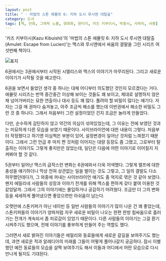 ```yaml
---
layout: post
title: " - 마법의 스톤 애뮬릿 6: 지하 도시 루시엔 대탈출"
category: 도서
tags: [책, 만화, 그래픽 노블, 영화화, 판타지, 카즈 키부이시, 박중서, 사파리, 서평]
---
```


'카즈 키부이시(Kazu Kibuishi)'의
'마법의 스톤 애뮬릿 6: 지하 도시 루시엔 대탈출(Amulet: Escape from Lucien)'는
맥스와 루시엔에서 싸움의 결말을 그린 시리즈 여섯번째 책이다.

![표지](https://lh3.googleusercontent.com/9kRgHJNDkWinn6sUUcFyw3wVuFphpinsgFMBdK5l0A_wpCaDQyb77noRX6wMIecB-grIUBjNN-awDA=s480)

6권에서는 3권에서부터 시작된 시엘리스와 맥스의 이야기가 마무리된다.
그리고 새로운 이야기가 시작될 것을 예고한다.

6권을 보면서 들었던 생각 중 하나는 대체 어디부터 의도했던 것인지 모르겠다는 거다.
애뮬릿 시리즈는 번역 중간중간 이상해 보이는 것들도 꽤 보이고,
제대로 설명하지 않은채 넘어가버리는 묘한 연출이나 대사 등도 꽤 많다.
풀려야 할 비밀이 많다는 얘기다.
저자는 그걸 매 권마다 숨겨놓고, 아주 조금씩 해소를 했는데
이번권에서 해소한 비밀도 그런 것 중 하나다.
그래서 처음부터 그런 설정이었던 건지 조금은 놀라게 만들었다.

다만, 순수하게 감탄하지 않고 약간의 의심이 섞여있었는데,
그 이유는 전에 보였던 것과는 미묘하게 다른 모습을 보였기 때문이다.
사이브라이언에 대한 내용이 그렇다.
처음부터 작정했다고 하기엔 미심쩍은 부분이 있어, 설정변경이 일어난 것처럼 느껴졌기 때문이다.
그래서 그런 언급 후 마치 짠 것처럼 이어지는 대량 등장도 좀 그랬고,
그로부터 탈출하는 이야기도 그렇게 좋지만은 않았는데,
일단은 다음에 어떤 이야기로 이어질지 지켜봐야 할 것 같다.

<!--
1권에서는 트렐리스가 사이브라이언을 사역마처럼 이용하는 것처럼 그렸다.
실제로 에밀리가 사이브라이언을 몰아내고 나서도 딱히 트렐리스가 정체성이나 감정, 기억에 혼란을 보이는 것 같지도 않았고.
그런데 6권에서는 사이브라이언이 숙주에게 기생해 정신과 몸을 모두 조종한다고 말한다.
트렐리스도 조종당하던 것이며, 에밀리가 그걸 구제해 트렐리스를 구했다고 말이다.
-->

5권부터 일어난 맥스의 급작스런 변화는 6권에와서 더욱 어색했다.
그렇게 엘프에 대한 충성을 얘기하더니 막상 전혀 상관없는 일을 벌이는 것도 그렇고,
그 일의 결말도 다소 허무했던데다가,
그 와중에 꺼내는 사이브라이언 얘기도 좀 억지로 엮은 것 같아 보였다.
왠지 에밀리네 사람들의 성장과 이야기 전개를 위해 맥스를 편하게 갖다 붙여 이용한 것 같았달까.
그래서 그의 이야기에는 몰입하거나 공감하기 어려웠다.
조금만 더 그의 변화 등을 세세하게 풀어냈으면 좋았으련만 아쉬움이 남는다.

오랫만에 스톤키퍼가 아닌 네이빈 등 일반 사람들의 이야기가 많이 나온 건 꽤 좋았는데,
스톤키퍼들의 이야기가 양파처럼 자꾸 새로운 비밀이 나오는 한편
한방 힘싸움으로 흘러가는 전개가 계속되서 좀 피로감이 있었기 때문이다.
다른 사람들의 이야기는 그걸 환기시켜주기도 했으며,
전체 이야기를 풍부하게 만들어 주는 역할도 했다.

그러면서 새로 밝혀진 이야기들은 에밀리와 동료들에게 새로운 갈길을 보여주기도 했는데,
과연 새로운 적과 알레디아의 미래를 그들이 어떻게 풀어나갈지 궁금하다.
잠시 이별했던 예전 동료들의 모습을 살짝 보여주기도 해서
이들과 어디에서 어떤 모습으로 다시 만나게 될지도 기대된다.
